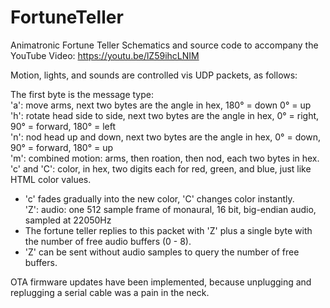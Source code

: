 # FortuneTeller
Animatronic Fortune Teller
Schematics and source code to accompany the YouTube Video: https://youtu.be/lZ59ihcLNIM

Motion, lights, and sounds are controlled vis UDP packets, as follows:

The first byte is the message type:  
'a': move arms, next two bytes are the angle in hex, 180° = down  0° = up  
'h': rotate head side to side, next two bytes are the angle in hex, 0° = right, 90° = forward, 180° = left  
'n': nod head up and down, next two bytes are the angle in hex, 0° = down, 90° = forward, 180° = up  
'm': combined motion: arms, then roation, then nod, each two bytes in hex.  
'c' and 'C': color, in hex, two digits each for red, green, and blue, just like HTML color values.  
- 'c' fades gradually into the new color, 'C' changes color instantly.  
'Z': audio: one 512 sample frame of monaural, 16 bit, big-endian audio, sampled at 22050Hz  
-  The fortune teller replies to this packet with 'Z' plus a single byte with the number of free audio buffers (0 - 8).  
-  'Z' can be sent without audio samples to query the number of free buffers.  
    
OTA firmware updates have been implemented, because unplugging and replugging a serial cable was a pain in the neck.  

